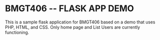 # BMGT406 -- FLASK APP DEMO
This is a sample flask application for BMGT406 based on a demo that uses PHP, HTML, and CSS. 
Only home page and List Users are currently functioning.
